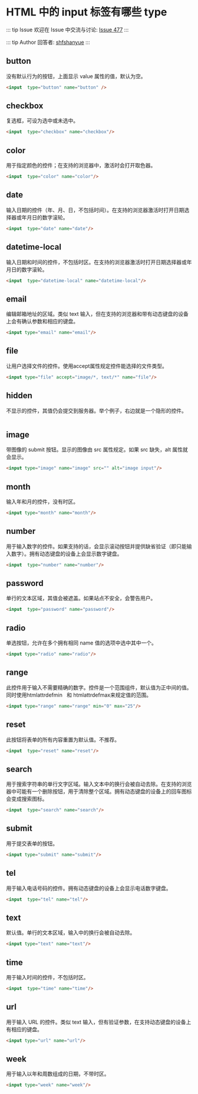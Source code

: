 # HTML 中的 input 标签有哪些 type



::: tip Issue 
 欢迎在 Issue 中交流与讨论: [Issue 477](https://github.com/shfshanyue/Daily-Question/issues/477) 
:::

::: tip Author 
回答者: [shfshanyue](https://github.com/shfshanyue) 
:::

## button
没有默认行为的按钮，上面显示 value 属性的值，默认为空。

``` html
<input  type="button" name="button" />
```

## checkbox
复选框，可设为选中或未选中。

``` html
<input  type="checkbox" name="checkbox"/>
```

## color
用于指定颜色的控件；在支持的浏览器中，激活时会打开取色器。

``` html
<input  type="color" name="color"/>
```

## date
输入日期的控件（年、月、日，不包括时间）。在支持的浏览器激活时打开日期选择器或年月日的数字滚轮。

``` html
<input  type="date" name="date"/>
```

## datetime-local
输入日期和时间的控件，不包括时区。在支持的浏览器激活时打开日期选择器或年月日的数字滚轮。

``` html
<input  type="datetime-local" name="datetime-local"/>
```

## email
编辑邮箱地址的区域。类似 text 输入，但在支持的浏览器和带有动态键盘的设备上会有确认参数和相应的键盘。

``` html
<input type="email" name="email"/>
```

## file
让用户选择文件的控件。使用accept属性规定控件能选择的文件类型。

``` html
<input type="file" accept="image/*, text/*" name="file"/>
```

## hidden
不显示的控件，其值仍会提交到服务器。举个例子，右边就是一个隐形的控件。

``` html

```

## image
带图像的 submit 按钮。显示的图像由 src 属性规定。如果 src 缺失，alt 属性就会显示。

``` html
<input type="image" name="image" src="" alt="image input"/>
```

## month
输入年和月的控件，没有时区。

``` html
<input type="month" name="month"/>
```

## number
用于输入数字的控件。如果支持的话，会显示滚动按钮并提供缺省验证（即只能输入数字）。拥有动态键盘的设备上会显示数字键盘。

``` html
<input  type="number" name="number"/>
```

## password
单行的文本区域，其值会被遮盖。如果站点不安全，会警告用户。

``` html
<input  type="password" name="password"/>
```

## radio
单选按钮，允许在多个拥有相同 name 值的选项中选中其中一个。

``` html
<input type="radio" name="radio"/>
```

## range
此控件用于输入不需要精确的数字。控件是一个范围组件，默认值为正中间的值。同时使用htmlattrdefmin   和 htmlattrdefmax来规定值的范围。

``` html
<input type="range" name="range" min="0" max="25"/>
```

## reset
此按钮将表单的所有内容重置为默认值。不推荐。

``` html
<input  type="reset" name="reset"/>
```

## search
用于搜索字符串的单行文字区域。输入文本中的换行会被自动去除。在支持的浏览器中可能有一个删除按钮，用于清除整个区域。拥有动态键盘的设备上的回车图标会变成搜索图标。

``` html
<input  type="search" name="search"/>
```

## submit
用于提交表单的按钮。

``` html
<input type="submit" name="submit"/>
```

## tel
用于输入电话号码的控件。拥有动态键盘的设备上会显示电话数字键盘。

``` html
<input  type="tel" name="tel"/>
```

## text
默认值。单行的文本区域，输入中的换行会被自动去除。

``` html
<input type="text" name="text"/>
```

## time
用于输入时间的控件，不包括时区。

``` html
<input  type="time" name="time"/>
```

## url
用于输入 URL 的控件。类似 text 输入，但有验证参数，在支持动态键盘的设备上有相应的键盘。

``` html
<input type="url" name="url"/>
```

## week
用于输入以年和周数组成的日期，不带时区。

``` html
<input type="week" name="week"/>
```
